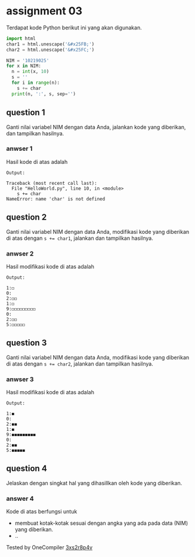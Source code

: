 # assignment 03
Terdapat kode Python berikut ini yang akan digunakan.
```python
import html
char1 = html.unescape('&#x25FB;')
char2 = html.unescape('&#x25FC;')

NIM = '10219025'
for x in NIM:
  n = int(x, 10)
  s = ''
  for i in range(n):
    s += char
  print(n, ':', s, sep='')
```

## question 1
Ganti nilai variabel NIM dengan data Anda, jalankan kode yang diberikan, dan tampilkan hasilnya.

### anwser 1
Hasil kode di atas adalah
```
Output:

Traceback (most recent call last):
  File "HelloWorld.py", line 10, in <module>
    s += char
NameError: name 'char' is not defined
```

## question 2
Ganti nilai variabel NIM dengan data Anda, modifikasi kode yang diberikan di atas dengan `s += char1`, jalankan dan tampilkan hasilnya.

### anwser 2
Hasil modifikasi kode di atas adalah
```
Output:

1:◻
0:
2:◻◻
1:◻
9:◻◻◻◻◻◻◻◻◻
0:
2:◻◻
5:◻◻◻◻◻
```

## question 3
Ganti nilai variabel NIM dengan data Anda, modifikasi kode yang diberikan di atas dengan `s += char2`, jalankan dan tampilkan hasilnya.

### anwser 3
Hasil modifikasi kode di atas adalah
```
Output:

1:◼
0:
2:◼◼
1:◼
9:◼◼◼◼◼◼◼◼◼
0:
2:◼◼
5:◼◼◼◼◼
```

## question 4
Jelaskan dengan singkat hal yang dihasillkan oleh kode yang diberikan.

### answer 4
Kode di atas berfungsi untuk
+ membuat kotak-kotak sesuai dengan angka yang ada pada data (NIM) yang diberikan.
+ ..

Tested by OneCompiler [3xs2r8p4v](https://onecompiler.com/python/3xs2r8p4v)
